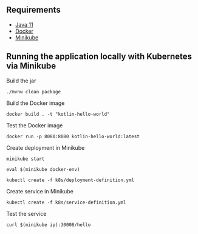 ## Requirements

* [Java 11](https://adoptopenjdk.net/?variant=openjdk11&jvmVariant=hotspot) 
* [Docker](https://www.docker.com/)
* [Minikube](https://kubernetes.io/docs/tasks/tools/install-minikube/)

## Running the application locally with Kubernetes via Minikube

Build the jar

`./mvnw clean package`

Build the Docker image

`docker build . -t "kotlin-hello-world"`

Test the Docker image

`docker run -p 8080:8080 kotlin-hello-world:latest`

Create deployment in Minikube

`minikube start`

`eval $(minikube docker-env)`

`kubectl create -f k8s/deployment-definition.yml`

Create service in Minikube

`kubectl create -f k8s/service-definition.yml`

Test the service

`curl $(minikube ip):30008/hello`